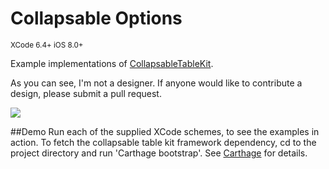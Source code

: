 Collapsable Options
===================

<sup>XCode 6.4+ iOS 8.0+</sup>

Example implementations of [CollapsableTableKit](https://github.com/rob-nash/CollapsableTableKit.git). 

As you can see, I'm not a designer. If anyone would like to contribute a design, please submit a pull request.

![](http://i.imgur.com/qLWgNxl.gif?1)

##Demo
Run each of the supplied XCode schemes, to see the examples in action. To fetch the collapsable table kit framework dependency, cd to the project directory and run 'Carthage bootstrap'. See [Carthage](https://github.com/Carthage/Carthage#adding-frameworks-to-an-application) for details.
